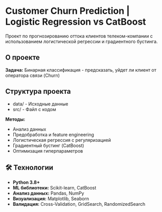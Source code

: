 # Customer Churn Prediction | Logistic Regression vs CatBoost

Проект по прогнозированию оттока клиентов телеком-компании с использованием логистической регрессии и градиентного бустинга.

## О проекте

**Задача:** Бинарная классификация - предсказать, уйдет ли клиент от оператора связи (Churn)


## Структура проекта
- data/ - Исходные данные
- src/ - Файл с кодом

**Методы:**
- Анализ данных 
- Предобработка и feature engineering
- Логистическая регрессия с регуляризацией
- Градиентный бустинг (CatBoost)
- Оптимизация гиперпараметров

## 🛠 Технологии

- **Python 3.8+**
- **ML библиотеки:** Scikit-learn, CatBoost
- **Анализ данных:** Pandas, NumPy
- **Визуализация:** Matplotlib, Seaborn
- **Валидация:** Cross-Validation, GridSearch, RandomizedSearch


